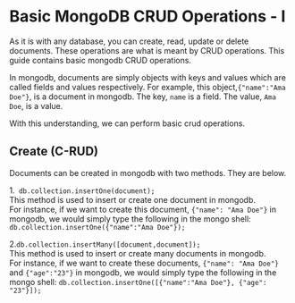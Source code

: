 Basic MongoDB CRUD Operations - I
=================================
As it is with any database, you can create, read, update or delete documents. These operations are what is meant by CRUD operations. This guide contains basic mongodb CRUD operations.<br>

In mongodb, documents are simply objects with keys and values which are called fields and values respectively. For example, this object,`{"name":"Ama Doe"}`, is a document in mongodb. The key, `name` is a field. The value, `Ama Doe`, is a value.<br>

With this understanding, we can perform basic crud operations.

Create (C-RUD)
---------------
Documents can be created in mongodb with two methods. They are below.

1.` db.collection.insertOne(document);` <br>
  This method is used to insert or create one document in mongodb. <br> For instance, if we want to create this document, `{"name": "Ama Doe"}` in mongodb, we would simply type the following in the mongo shell: `db.collection.insertOne({"name":"Ama Doe"});`

2.`db.collection.insertMany([document,document]);` <br>
This method is used to insert or create many documents in mongodb. <br> For instance, if we want to create these documents, `{"name": "Ama Doe"}` and `{"age":"23"}` in mongodb, we would simply type the following in the mongo shell: `db.collection.insertOne([{"name":"Ama Doe"}, {"age": "23"}]);`<br>
